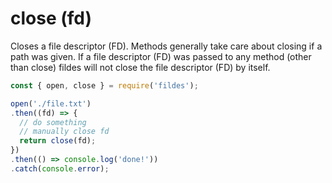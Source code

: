 # close (fd)

Closes a file descriptor (FD).
Methods generally take care about closing if a path was given.
If a file descriptor (FD) was passed to any method (other than close)
fildes will not close the file descriptor (FD) by itself.

```javascript
const { open, close } = require('fildes');

open('./file.txt')
.then((fd) => {
  // do something
  // manually close fd
  return close(fd);
})
.then(() => console.log('done!'))
.catch(console.error);
```
